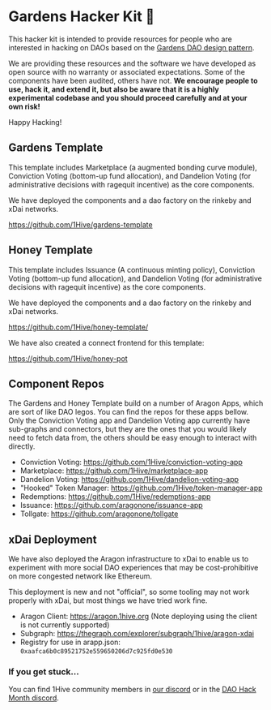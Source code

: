 
# Gardens Hacker Kit 🌻

This hacker kit is intended to provide resources for people who are interested in hacking on DAOs based on the [Gardens DAO design pattern](https://forum.1hive.org/t/gardens-overview/32).

We are providing these resources and the software we have developed as open source with no warranty or associated expectations. Some of the components have been audited, others have not. **We encourage people to use, hack it, and extend it, but also be aware that it is a highly experimental codebase and you should proceed carefully and at your own risk!**

Happy Hacking!  

## Gardens Template
This template includes Marketplace (a augmented bonding curve module), Conviction Voting (bottom-up fund allocation), and Dandelion Voting (for administrative decisions with ragequit incentive) as the core components.

We have deployed the components and a dao factory on the rinkeby and xDai networks.

https://github.com/1Hive/gardens-template

## Honey Template
This template includes Issuance (A continuous minting policy), Conviction Voting (bottom-up fund allocation), and Dandelion Voting (for administrative decisions with ragequit incentive) as the core components.

We have deployed the components and a dao factory on the rinkeby and xDai networks.

https://github.com/1Hive/honey-template/

We have also created a connect frontend for this template:

https://github.com/1Hive/honey-pot

## Component Repos

The Gardens and Honey Template build on a number of Aragon Apps, which are sort of like DAO legos. You can find the repos for these apps bellow. Only the Conviction Voting app and Dandelion Voting app currently have sub-graphs and connectors, but they are the ones that you would likely need to fetch data from, the others should be easy enough to interact with directly.

- Conviction Voting: https://github.com/1Hive/conviction-voting-app
- Marketplace: https://github.com/1Hive/marketplace-app
- Dandelion Voting: https://github.com/1Hive/dandelion-voting-app
- "Hooked" Token Manager: https://github.com/1Hive/token-manager-app
- Redemptions: https://github.com/1Hive/redemptions-app
- Issuance: https://github.com/aragonone/issuance-app
- Tollgate: https://github.com/aragonone/tollgate

## xDai Deployment

We have also deployed the Aragon infrastructure to xDai to enable us to experiment with more social DAO experiences that may be cost-prohibitive on more congested network like Ethereum.

This deployment is new and not "official", so some tooling may not work properly with xDai, but most things we have tried work fine.

- Aragon Client: https://aragon.1hive.org (Note deploying using the client is not currently supported)
- Subgraph: https://thegraph.com/explorer/subgraph/1hive/aragon-xdai
- Registry for use in arapp.json: `0xaafca6b0c89521752e559650206d7c925fd0e530`

### If you get stuck...

You can find 1Hive community members in [our discord](https://discord.gg/YjpJx6P) or in the [DAO Hack Month discord](https://discord.gg/cwtDuGB). 
